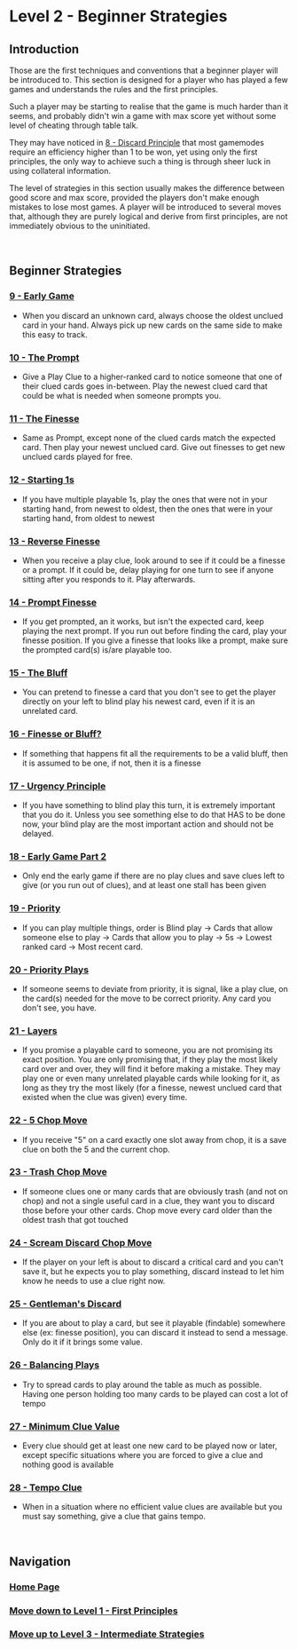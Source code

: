 # Level 2 - Beginner Strategies

## Introduction

Those are the first techniques and conventions that a beginner player will be introduced to. This section is designed for a player who has played a few games and understands the rules and the first principles.

Such a player may be starting to realise that the game is much harder than it seems, and probably didn't win a game with max score yet without some level of cheating through table talk.

They may have noticed in [8 - Discard Principle](https://github.com/agilbert1412/HanabiStrategy/blob/master/Strategy/Level%201%20-%20First%20Principles/8%20-%20Discard%20Principle.md) that most gamemodes require an efficiency higher than 1 to be won, yet using only the first principles, the only way to achieve such a thing is through sheer luck in using collateral information.

The level of strategies in this section usually makes the difference between good score and max score, provided the players don't make enough mistakes to lose most games. A player will be introduced to several moves that, although they are purely logical and derive from first principles, are not immediately obvious to the uninitiated.

<br />

## Beginner Strategies

### [9 - Early Game](https://github.com/agilbert1412/HanabiStrategy/blob/master/Strategy/Level%202%20-%20Beginner/9%20-%20Early%20Game.md)
* When you discard an unknown card, always choose the oldest unclued card in your hand. Always pick up new cards on the same side to make this easy to track.

### [10 - The Prompt](https://github.com/agilbert1412/HanabiStrategy/blob/master/Strategy/Level%202%20-%20Beginner/10%20-%20The%20Prompt.md)
* Give a Play Clue to a higher-ranked card to notice someone that one of their clued cards goes in-between. Play the newest clued card that could be what is needed when someone prompts you.

### [11 - The Finesse](https://github.com/agilbert1412/HanabiStrategy/blob/master/Strategy/Level%202%20-%20Beginner/11%20-%20The%20Finesse.md)
* Same as Prompt, except none of the clued cards match the expected card. Then play your newest unclued card. Give out finesses to get new unclued cards played for free.

### [12 - Starting 1s](https://github.com/agilbert1412/HanabiStrategy/blob/master/Strategy/Level%202%20-%20Beginner/12%20-%20Starting%201s.md)
* If you have multiple playable 1s, play the ones that were not in your starting hand, from newest to oldest, then the ones that were in your starting hand, from oldest to newest

### [13 - Reverse Finesse](https://github.com/agilbert1412/HanabiStrategy/blob/master/Strategy/Level%202%20-%20Beginner/13%20-%20Reverse%20Finesse.md)
* When you receive a play clue, look around to see if it could be a finesse or a prompt. If it could be, delay playing for one turn to see if anyone sitting after you responds to it. Play afterwards.

### [14 - Prompt Finesse](https://github.com/agilbert1412/HanabiStrategy/blob/master/Strategy/Level%202%20-%20Beginner/14%20-%20Prompt%20Finesse.md)
* If you get prompted, an it works, but isn't the expected card, keep playing the next prompt. If you run out before finding the card, play your finesse position. If you give a finesse that looks like a prompt, make sure the prompted card(s) is/are playable too.

### [15 - The Bluff](https://github.com/agilbert1412/HanabiStrategy/blob/master/Strategy/Level%202%20-%20Beginner/15%20-%20The%20Bluff.md)
* You can pretend to finesse a card that you don't see to get the player directly on your left to blind play his newest card, even if it is an unrelated card.

### [16 - Finesse or Bluff?](https://github.com/agilbert1412/HanabiStrategy/blob/master/Strategy/Level%202%20-%20Beginner/16%20-%20Finesse%20Or%20Bluff.md)
* If something that happens fit all the requirements to be a valid bluff, then it is assumed to be one, if not, then it is a finesse

### [17 - Urgency Principle](https://github.com/agilbert1412/HanabiStrategy/blob/master/Strategy/Level%202%20-%20Beginner/17%20-%20Urgency%20Principle.md)
* If you have something to blind play this turn, it is extremely important that you do it. Unless you see something else to do that HAS to be done now, your blind play are the most important action and should not be delayed.

### [18 - Early Game Part 2](https://github.com/agilbert1412/HanabiStrategy/blob/master/Strategy/Level%202%20-%20Beginner/18%20-%20Early%20Game%202.md)
* Only end the early game if there are no play clues and save clues left to give (or you run out of clues), and at least one stall has been given

### [19 - Priority](https://github.com/agilbert1412/HanabiStrategy/blob/master/Strategy/Level%202%20-%20Beginner/19%20-%20Priority.md)
* If you can play multiple things, order is Blind play -> Cards that allow someone else to play -> Cards that allow you to play -> 5s -> Lowest ranked card -> Most recent card.

### [20 - Priority Plays](https://github.com/agilbert1412/HanabiStrategy/blob/master/Strategy/Level%202%20-%20Beginner/20%20-%20Priority%20Plays.md)
* If someone seems to deviate from priority, it is signal, like a play clue, on the card(s) needed for the move to be correct priority. Any card you don't see, you have.

### [21 - Layers](https://github.com/agilbert1412/HanabiStrategy/blob/master/Strategy/Level%202%20-%20Beginner/21%20-%20Layers.md)
* If you promise a playable card to someone, you are not promising its exact position. You are only promising that, if they play the most likely card over and over, they will find it before making a mistake. They may play one or even many unrelated playable cards while looking for it, as long as they try the most likely (for a finesse, newest unclued card that existed when the clue was given) every time.

### [22 - 5 Chop Move](https://github.com/agilbert1412/HanabiStrategy/blob/master/Strategy/Level%202%20-%20Beginner/22%20-%205%20Chop%20Move.md)
* If you receive "5" on a card exactly one slot away from chop, it is a save clue on both the 5 and the current chop.

### [23 - Trash Chop Move](https://github.com/agilbert1412/HanabiStrategy/blob/master/Strategy/Level%202%20-%20Beginner/23%20-%20Trash%20Chop%20Move.md)
* If someone clues one or many cards that are obviously trash (and not on chop) and not a single useful card in a clue, they want you to discard those before your other cards. Chop move every card older than the oldest trash that got touched

### [24 - Scream Discard Chop Move](https://github.com/agilbert1412/HanabiStrategy/blob/master/Strategy/Level%202%20-%20Beginner/24%20-%20Scream%20Discard%20Chop%20Move.md)
* If the player on your left is about to discard a critical card and you can't save it, but he expects you to play something, discard instead to let him know he needs to use a clue right now.

### [25 - Gentleman's Discard](https://github.com/agilbert1412/HanabiStrategy/blob/master/Strategy/Level%202%20-%20Beginner/25%20-%20Gentleman%20Discard.md)
* If you are about to play a card, but see it playable (findable) somewhere else (ex: finesse position), you can discard it instead to send a message. Only do it if it brings some value.

### [26 - Balancing Plays](https://github.com/agilbert1412/HanabiStrategy/blob/master/Strategy/Level%202%20-%20Beginner/26%20-%20Balancing%20Plays.md)
* Try to spread cards to play around the table as much as possible. Having one person holding too many cards to be played can cost a lot of tempo

### [27 - Minimum Clue Value](https://github.com/agilbert1412/HanabiStrategy/blob/master/Strategy/Level%202%20-%20Beginner/27%20-%20Minimum%20Clue%20Value.md)
* Every clue should get at least one new card to be played now or later, except specific situations where you are forced to give a clue and nothing good is available

### [28 - Tempo Clue](https://github.com/agilbert1412/HanabiStrategy/blob/master/Strategy/Level%202%20-%20Beginner/28%20-%20Tempo%20Clue.md)
* When in a situation where no efficient value clues are available but you must say something, give a clue that gains tempo.

<br />

## Navigation

### [Home Page](https://github.com/agilbert1412/HanabiStrategy/blob/master/README.md)

### [Move down to Level 1 - First Principles](https://github.com/agilbert1412/HanabiStrategy/blob/master/Strategy/Level%201%20-%20First%20Principles/Level%201%20-%20First%20Principles.md)

### [Move up to Level 3 - Intermediate Strategies](https://github.com/agilbert1412/HanabiStrategy/blob/master/Strategy/Level%203%20-%20Intermediate/Level%203%20-%20Intermediate.md)